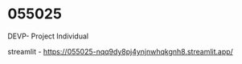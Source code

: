 # 055025
DEVP- Project Individual


streamlit - https://055025-nqq9dy8pj4ynjnwhqkgnh8.streamlit.app/

